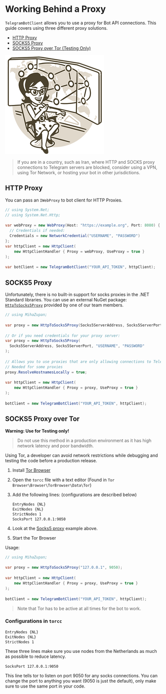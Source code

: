 # Working Behind a Proxy

`TelegramBotClient` allows you to use a proxy for Bot API connections. This guide covers using three different proxy solutions.

- [HTTP Proxy](#http-proxy)
- [SOCKS5 Proxy](#socks5-proxy)
- [SOCKS5 Proxy over Tor (Testing Only)](#socks5-proxy-over-tor)

![Telegram Network](docs/tg-network.gif)

> If you are in a country, such as Iran, where HTTP and SOCKS proxy connections to Telegram servers are blocked, consider using a VPN, using Tor Network, or hosting your bot in other jurisdictions.

## HTTP Proxy

You can pass an `IWebProxy` to bot client for HTTP Proxies.

```csharp
// using System.Net;
// using System.Net.Http;

var webProxy = new WebProxy(Host: "https://example.org", Port: 8080) {
  // Credentials if needed:
  Credentials = new NetworkCredential("USERNAME", "PASSWORD")
};
var httpClient = new HttpClient(
    new HttpClientHandler { Proxy = webProxy, UseProxy = true }
);

var botClient = new TelegramBotClient("YOUR_API_TOKEN", httpClient);
```

## SOCKS5 Proxy

Unfortunately, there is no built-in support for socks proxies in the .NET Standard libraries.
You can use an external NuGet package: [`HttpToSocks5Proxy`] provided by one of our team members.

```csharp
// using MihaZupan;

var proxy = new HttpToSocks5Proxy(Socks5ServerAddress, Socks5ServerPort);

// Or if you need credentials for your proxy server:
var proxy = new HttpToSocks5Proxy(
  Socks5ServerAddress, Socks5ServerPort, "USERNAME", "PASSWORD"
);

// Allows you to use proxies that are only allowing connections to Telegram
// Needed for some proxies
proxy.ResolveHostnamesLocally = true;

var httpClient = new HttpClient(
    new HttpClientHandler { Proxy = proxy, UseProxy = true }
);

botClient = new TelegramBotClient("YOUR_API_TOKEN", httpClient);
```

## SOCKS5 Proxy over Tor

**Warning: Use for Testing only!**

> Do not use this method in a production environment as it has high network latency and poor bandwidth.

Using Tor, a developer can avoid network restrictions while debugging and testing the code
before a production release.

1. Install [Tor Browser]
2. Open the `torcc` file with a text editor (Found in `Tor Browser\Browser\TorBrowser\Data\Tor`)
3. Add the following lines: (configurations are described below)

    ```text
    EntryNodes {NL}
    ExitNodes {NL}
    StrictNodes 1
    SocksPort 127.0.0.1:9050
    ```

4. Look at the [Socks5 proxy](#socks5-proxy) example above.
5. Start the Tor Browser

Usage:

```csharp
// using MihaZupan;

var proxy = new HttpToSocks5Proxy("127.0.0.1", 9050);

var httpClient = new HttpClient(
    new HttpClientHandler { Proxy = proxy, UseProxy = true }
);

botClient = new TelegramBotClient("YOUR_API_TOKEN", httpClient);
```

> Note that Tor has to be active at all times for the bot to work.

### Configurations in `torcc`

```text
EntryNodes {NL}
ExitNodes {NL}
StrictNodes 1
```

These three lines make sure you use nodes from the Netherlands as much as possible to reduce latency.

`SocksPort 127.0.0.1:9050`

This line tells tor to listen on port 9050 for any socks connections.
You can change the port to anything you want (9050 is just the default), only make sure to use the same port in your code.

[`HttpToSocks5Proxy`]: https://www.nuget.org/packages/HttpToSocks5Proxy/
[Tor Browser]: https://www.torproject.org/
